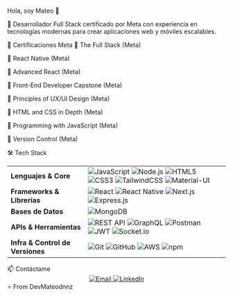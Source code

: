Hola, soy Mateo 👋

🚀 Desarrollador Full Stack certificado por Meta con experiencia en tecnologías modernas para crear aplicaciones web y móviles escalables.

📜 Certificaciones Meta
🏅 The Full Stack (Meta)

🏅 React Native (Meta)

🏅 Advanced React (Meta)

🏅 Front-End Developer Capstone (Meta)

🏅 Principles of UX/UI Design (Meta)

🏅 HTML and CSS in Depth (Meta)

🏅 Programming with JavaScript (Meta)

🏅 Version Control (Meta)

🛠️ Tech Stack
<table> <tr> <td><strong>Lenguajes & Core</strong></td> <td> <img src="https://img.shields.io/badge/JavaScript-F7DF1E?style=for-the-badge&logo=javascript&logoColor=black" alt="JavaScript"> <img src="https://img.shields.io/badge/Node.js-339933?style=for-the-badge&logo=nodedotjs&logoColor=white" alt="Node.js"> <img src="https://img.shields.io/badge/HTML5-E34F26?style=for-the-badge&logo=html5&logoColor=white" alt="HTML5"> <img src="https://img.shields.io/badge/CSS3-1572B6?style=for-the-badge&logo=css3&logoColor=white" alt="CSS3"> <img src="https://img.shields.io/badge/Tailwind_CSS-38B2AC?style=for-the-badge&logo=tailwind-css&logoColor=white" alt="TailwindCSS"> <img src="https://img.shields.io/badge/Material--UI-0081CB?style=for-the-badge&logo=material-ui&logoColor=white" alt="Material-UI"> </td> </tr> <tr> <td><strong>Frameworks & Librerías</strong></td> <td> <img src="https://img.shields.io/badge/React-20232A?style=for-the-badge&logo=react&logoColor=61DAFB" alt="React"> <img src="https://img.shields.io/badge/React_Native-20232A?style=for-the-badge&logo=react&logoColor=61DAFB" alt="React Native"> <img src="https://img.shields.io/badge/next.js-000000?style=for-the-badge&logo=nextdotjs&logoColor=white" alt="Next.js"> <img src="https://img.shields.io/badge/Express.js-000000?style=for-the-badge&logo=express&logoColor=white" alt="Express.js"> </td> </tr> <tr> <td><strong>Bases de Datos</strong></td> <td> <img src="https://img.shields.io/badge/MongoDB-4EA94B?style=for-the-badge&logo=mongodb&logoColor=white" alt="MongoDB"> </td> </tr> <tr> <td><strong>APIs & Herramientas</strong></td> <td> <img src="https://img.shields.io/badge/REST-FF6F61?style=for-the-badge" alt="REST API"> <img src="https://img.shields.io/badge/GraphQL-E10098?style=for-the-badge&logo=graphql&logoColor=white" alt="GraphQL"> <img src="https://img.shields.io/badge/Postman-FF6C37?style=for-the-badge&logo=postman&logoColor=white" alt="Postman"> <img src="https://img.shields.io/badge/JWT-000000?style=for-the-badge&logo=jsonwebtokens&logoColor=white" alt="JWT"> <img src="https://img.shields.io/badge/Socket.io-010101?style=for-the-badge&logo=socket.io&logoColor=white" alt="Socket.io"> </td> </tr> <tr> <td><strong>Infra & Control de Versiones</strong></td> <td> <img src="https://img.shields.io/badge/Git-F05032?style=for-the-badge&logo=git&logoColor=white" alt="Git"> <img src="https://img.shields.io/badge/GitHub-100000?style=for-the-badge&logo=github&logoColor=white" alt="GitHub"> <img src="https://img.shields.io/badge/AWS-232F3E?style=for-the-badge&logo=amazonaws&logoColor=white" alt="AWS"> <img src="https://img.shields.io/badge/npm-CB3837?style=for-the-badge&logo=npm&logoColor=white" alt="npm"> </td> </tr> </table>
📫 Contáctame
<div align="center"> <a href="email:mateogabrieldominguez@gmail.com"> <img src="https://img.shields.io/badge/Email-D14836?style=for-the-badge&logo=gmail&logoColor=white" alt="Email"> </a> <a href="https://www.linkedin.com/in/mateo-daniel-nunez/"> <img src="https://img.shields.io/badge/LinkedIn-0077B5?style=for-the-badge&logo=linkedin&logoColor=white" alt="LinkedIn"> </a> </div>
⭐️ From DevMateodnnz
